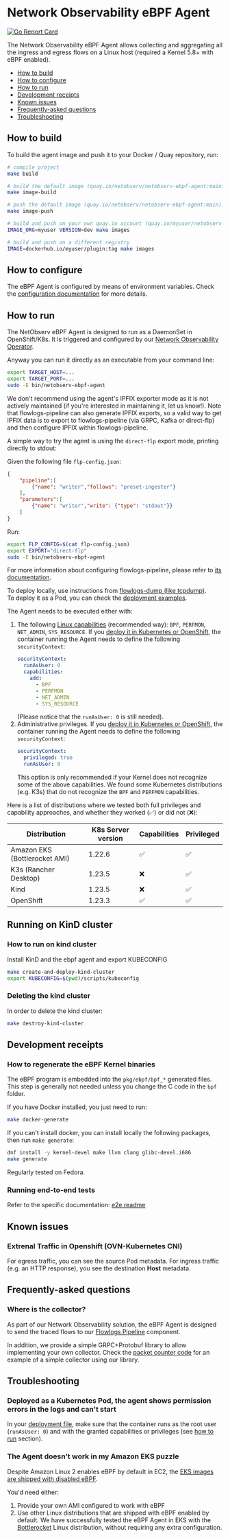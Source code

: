 # Network Observability eBPF Agent

[![Go Report Card](https://goreportcard.com/badge/github.com/netobserv/netobserv-ebpf-agent)](https://goreportcard.com/report/github.com/netobserv/netobserv-ebpf-agent)

The Network Observability eBPF Agent allows collecting and aggregating all the ingress and
egress flows on a Linux host (required a Kernel 5.8+ with eBPF enabled).

* [How to build](#how-to-build)
* [How to configure](#how-to-configure)
* [How to run](#how-to-run)
* [Development receipts](#development-receipts)
* [Known issues](#known-issues)
* [Frequently-asked questions](#frequently-asked-questions)
* [Troubleshooting](#troubleshooting)

## How to build

To build the agent image and push it to your Docker / Quay repository, run:
```bash
# compile project
make build

# build the default image (quay.io/netobserv/netobserv-ebpf-agent:main):
make image-build

# push the default image (quay.io/netobserv/netobserv-ebpf-agent:main):
make image-push

# build and push on your own quay.io account (quay.io/myuser/netobserv-ebpf-agent:dev):
IMAGE_ORG=myuser VERSION=dev make images

# build and push on a different registry
IMAGE=dockerhub.io/myuser/plugin:tag make images
```

## How to configure

The eBPF Agent is configured by means of environment variables. Check the
[configuration documentation](./docs/config.md) for more details.

## How to run

The NetObserv eBPF Agent is designed to run as a DaemonSet in OpenShift/K8s. It is triggered and
configured by our [Network Observability Operator](https://github.com/netobserv/network-observability-operator).

Anyway you can run it directly as an executable from your command line:

```bash
export TARGET_HOST=...
export TARGET_PORT=...
sudo -E bin/netobserv-ebpf-agent
```

We don't recommend using the agent's IPFIX exporter mode as it is not actively maintained (if you're interested in maintaining it, let us know!). Note that flowlogs-pipeline can also generate IPFIX exports, so a valid way to get IPFIX data is to export to flowlogs-pipeline (via GRPC, Kafka or direct-flp) and then configure IPFIX within flowlogs-pipeline.

A simple way to try the agent is using the `direct-flp` export mode, printing directly to stdout:

Given the following file `flp-config.json`:

```json
{
	"pipeline":[
		{"name": "writer","follows": "preset-ingester"}
	],
	"parameters":[
		{"name": "writer","write": {"type": "stdout"}}
	]
}
```
Run:

```bash
export FLP_CONFIG=$(cat flp-config.json)
export EXPORT="direct-flp"
sudo -E bin/netobserv-ebpf-agent
```

For more information about configuring flowlogs-pipeline, please refer to [its documentation](https://github.com/netobserv/flowlogs-pipeline).

To deploy locally, use instructions from [flowlogs-dump (like tcpdump)](./examples/flowlogs-dump/README.md).    
To deploy it as a Pod, you can check the [deployment examples](./deployments).

The Agent needs to be executed either with:

1. The following [Linux capabilities](https://man7.org/linux/man-pages/man7/capabilities.7.html)
   (recommended way): `BPF`, `PERFMON`, `NET_ADMIN`, `SYS_RESOURCE`. If you
   [deploy it in Kubernetes or OpenShift](./deployments/flp-daemonset-cap.yml),
   the container running the Agent needs to define the following `securityContext`:
   ```yaml
   securityContext:
     runAsUser: 0
     capabilities:
       add:
         - BPF
         - PERFMON
         - NET_ADMIN
         - SYS_RESOURCE
   ```
   (Please notice that the `runAsUser: 0` is still needed).
2. Administrative privileges. If you
   [deploy it in Kubernetes or OpenShift](./deployments/flp-daemonset.yml),
   the container running the Agent needs to define the following `securityContext`:
   ```yaml
   securityContext:
     privileged: true
     runAsUser: 0
   ```
   This option is only recommended if your Kernel does not recognize some of the above capabilities.
   We found some Kubernetes distributions (e.g. K3s) that do not recognize the `BPF` and
   `PERFMON` capabilities.

Here is a list of distributions where we tested both full privileges and capability approaches,
and whether they worked (✅) or did not (❌):

| Distribution                  | K8s Server version | Capabilities | Privileged |
|-------------------------------|--------------------|--------------|------------|
| Amazon EKS (Bottlerocket AMI) | 1.22.6             | ✅            | ✅          |
| K3s (Rancher Desktop)         | 1.23.5             | ❌            | ✅          |
| Kind                          | 1.23.5             | ❌            | ✅          |
| OpenShift                     | 1.23.3             | ✅            | ✅          |

## Running on KinD cluster

### How to run on kind cluster

Install KinD and the ebpf agent and export KUBECONFIG
```sh
make create-and-deploy-kind-cluster
export KUBECONFIG=$(pwd)/scripts/kubeconfig
```

### Deleting the kind cluster

In order to delete the kind cluster:
```sh
make destroy-kind-cluster
```

## Development receipts

### How to regenerate the eBPF Kernel binaries

The eBPF program is embedded into the `pkg/ebpf/bpf_*` generated files.
This step is generally not needed unless you change the C code in the `bpf` folder.

If you have Docker installed, you just need to run:

```bash
make docker-generate
```

If you can't install docker, you can install locally the following packages, then run `make generate`:

```bash
dnf install -y kernel-devel make llvm clang glibc-devel.i686
make generate
```

Regularly tested on Fedora.

### Running end-to-end tests

Refer to the specific documentation: [e2e readme](./e2e/README.md)

## Known issues

### Extrenal Traffic in Openshift (OVN-Kubernetes CNI)

For egress traffic, you can see the source Pod metadata. For ingress traffic (e.g. an HTTP response),
you see the destination **Host** metadata.

## Frequently-asked questions

### Where is the collector?

As part of our Network Observability solution, the eBPF Agent is designed to send the traced
flows to our [Flowlogs Pipeline](https://github.com/netobserv/flowlogs-pipeline) component.

In addition, we provide a simple GRPC+Protobuf library to allow implementing your own collector.
Check the [packet counter code](./examples/performance/server/packet-counter-collector.go)
for an example of a simple collector using our library.

## Troubleshooting

### Deployed as a Kubernetes Pod, the agent shows permission errors in the logs and can't start

In your [deployment file](./deployments/flp-daemonset-cap.yml), make sure that the container runs as
the root user (`runAsUser: 0`) and with the granted capabilities or privileges (see [how to run](#how-to-run) section).

### The Agent doesn't work in my Amazon EKS puzzle

Despite Amazon Linux 2 enables eBPF by default in EC2, the
[EKS images are shipped with disabled eBPF](https://github.com/awslabs/amazon-eks-ami/issues/728).

You'd need either:

1. Provide your own AMI configured to work with eBPF
2. Use other Linux distributions that are shipped with eBPF enabled by default. We have successfully
   tested the eBPF Agent in EKS with the [Bottlerocket](https://aws.amazon.com/es/bottlerocket/)
   Linux distribution, without requiring any extra configuration.

